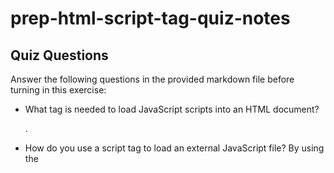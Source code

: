 # prep-html-script-tag-quiz-notes

## Quiz Questions

Answer the following questions in the provided markdown file before turning in this exercise:

- What tag is needed to load JavaScript scripts into an HTML document?
  <script>


- How do you use a script tag to write JavaScript directly in the HTML document?
  By using the <script> tag and placing the script statements between <script> and </script>.

- How do you use a script tag to load an external JavaScript file?
  By using the <script> tag with a src attribute.

## Notes

All student notes should be written here.

How to write `Code Examples` in markdown

for JS:

```javascript
const data = 'Howdy';
```

for HTML:

```html
<div>
  <p>This is text content</p>
</div>
```

for CSS:

```css
div {
  width: 100%;
}
```
